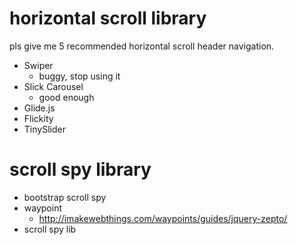# horizontal scroll library

pls give me 5 recommended horizontal scroll header navigation.

- Swiper
  - buggy, stop using it
- Slick Carousel
  - good enough
- Glide.js
- Flickity
- TinySlider

# scroll spy library

- bootstrap scroll spy
- waypoint
  - http://imakewebthings.com/waypoints/guides/jquery-zepto/
- scroll spy lib